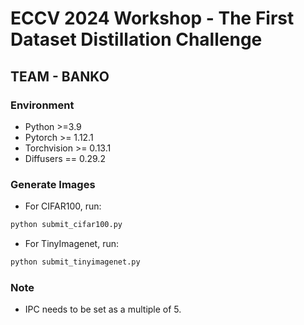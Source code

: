 # ECCV 2024 Workshop - The First Dataset Distillation Challenge

## TEAM - BANKO

### Environment

- Python >=3.9
- Pytorch >= 1.12.1
- Torchvision >= 0.13.1
- Diffusers == 0.29.2

### Generate Images

- For CIFAR100, run:
``````python
python submit_cifar100.py
``````

- For TinyImagenet, run:
``````python
python submit_tinyimagenet.py
``````

### Note

- IPC needs to be set as a multiple of 5.